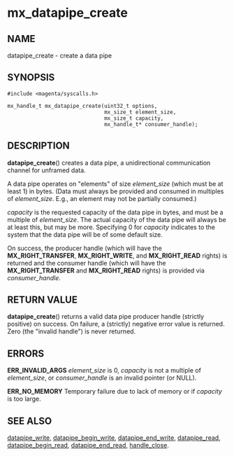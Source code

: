 # mx_datapipe_create

## NAME

datapipe_create - create a data pipe

## SYNOPSIS

```
#include <magenta/syscalls.h>

mx_handle_t mx_datapipe_create(uint32_t options,
                               mx_size_t element_size,
                               mx_size_t capacity,
                               mx_handle_t* consumer_handle);
```

## DESCRIPTION

**datapipe_create**() creates a data pipe, a unidirectional communication
channel for unframed data.

A data pipe operates on "elements" of size *element_size* (which must be at
least 1) in bytes. (Data must always be provided and consumed in multiples of
*element_size*. E.g., an element may not be partially consumed.)

*capacity* is the requested capacity of the data pipe in bytes, and must be a
multiple of *element_size*. The actual capacity of the data pipe will always be
at least this, but may be more. Specifying 0 for *capacity* indicates to the
system that the data pipe will be of some default size.

On success, the producer handle (which will have the **MX_RIGHT_TRANSFER**,
**MX_RIGHT_WRITE**, and **MX_RIGHT_READ** rights) is returned and the consumer
handle (which will have the **MX_RIGHT_TRANSFER** and **MX_RIGHT_READ** rights)
is provided via *consumer_handle*.

## RETURN VALUE

**datapipe_create**() returns a valid data pipe producer handle (strictly
positive) on success. On failure, a (strictly) negative error value is returned.
Zero (the "invalid handle") is never returned.

## ERRORS

**ERR_INVALID_ARGS**  *element_size* is 0, *capacity* is not a multiple of
*element_size*, or *consumer_handle* is an invalid pointer (or NULL).

**ERR_NO_MEMORY**  Temporary failure due to lack of memory or if *capacity* is
too large.

## SEE ALSO

[datapipe_write](datapipe_write.md),
[datapipe_begin_write](datapipe_begin_write.md),
[datapipe_end_write](datapipe_end_write.md),
[datapipe_read](datapipe_read.md),
[datapipe_begin_read](datapipe_begin_read.md),
[datapipe_end_read](datapipe_end_read.md),
[handle_close](handle_close.md).

